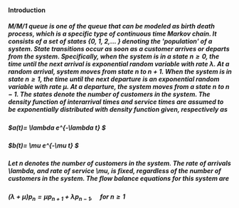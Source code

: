 #### Introduction 
##### M/M/1 queue is one of the queue that can be modeled as birth death process, which is a specific type of continuous time Markov chain. It consists of a set of states {0, 1, 2,... \} denoting the 'population' of a system. State transitions occur as soon as a customer arrives or departs from the system. Specifically, when the system is in a state $n \geq 0$, the time until the next arrival is exponential random variable with rate $\lambda$. At a random arrival, system moves from state $n$ to $n+1$. When the system is in state $n \geq 1$, the time until the next departure is an exponential random variable with rate $\mu$. At a departure, the system moves from a state $n$ to $n-1$. The states denote the number of customers in the system. The density function of interarrival times and service times are assumed to be exponentially distributed with density function given, respectively as
##### $a(t)= \lambda e^{-\lambda t} $
##### $b(t)= \mu e^{-\mu t} $
##### Let n denotes the number of customers in the system. The rate of arrivals \lambda, and rate of service \mu, is fixed, regardless of the number of customers in the system. The flow balance equations for this system are
##### $(\lambda+\mu)p_n=\mu p_{n+1}+\lambda p_{n-1}, \quad for~ n\geq 1$
